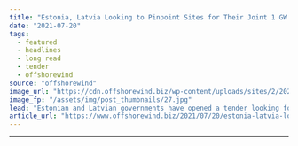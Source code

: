 ```yaml
---
title: "Estonia, Latvia Looking to Pinpoint Sites for Their Joint 1 GW Offshore Wind Project"
date: "2021-07-20"
tags: 
  - featured
  - headlines
  - long read
  - tender
  - offshorewind
source: "offshorewind"
image_url: "https://cdn.offshorewind.biz/wp-content/uploads/sites/2/2021/07/20165003/MHI-Vestas_illustration.jpg"
image_fp: "/assets/img/post_thumbnails/27.jpg"
lead: "Estonian and Latvian governments have opened a tender looking for services that will lead"
article_url: "https://www.offshorewind.biz/2021/07/20/estonia-latvia-looking-to-pinpoint-sites-for-their-joint-1-gw-offshore-wind-project/"
---
```


---
